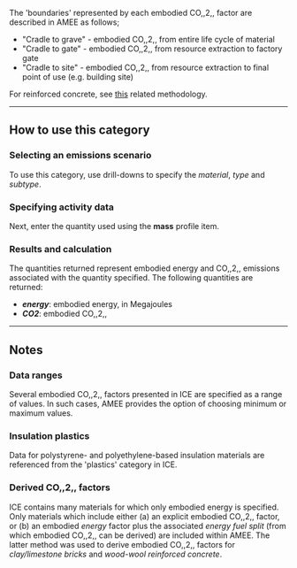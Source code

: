 The 'boundaries' represented by each embodied CO,,2,, factor are
described in AMEE as follows;

  - "Cradle to grave" - embodied CO,,2,, from entire life cycle of
    material
  - "Cradle to gate" - embodied CO,,2,, from resource extraction to
    factory gate
  - "Cradle to site" - embodied CO,,2,, from resource extraction to
    final point of use (e.g. building site)

For reinforced concrete, see [this](Concrete) related methodology.

-----

## How to use this category

### Selecting an emissions scenario

To use this category, use drill-downs to specify the *material*, *type*
and *subtype*.

### Specifying activity data

Next, enter the quantity used using the **mass** profile item.

### Results and calculation

The quantities returned represent embodied energy and CO,,2,, emissions
associated with the quantity specified. The following quantities are
returned:

  - ***energy***: embodied energy, in Megajoules
  - ***CO2***: embodied CO,,2,,

-----

## Notes

### Data ranges

Several embodied CO,,2,, factors presented in ICE are specified as a
range of values. In such cases, AMEE provides the option of choosing
minimum or maximum values.

### Insulation plastics

Data for polystyrene- and polyethylene-based insulation materials are
referenced from the 'plastics' category in ICE.

### Derived CO,,2,, factors

ICE contains many materials for which only embodied energy is specified.
Only materials which include either (a) an explicit embodied CO,,2,,
factor, or (b) an embodied *energy* factor plus the associated *energy
fuel split* (from which embodied CO,,2,, can be derived) are included
within AMEE. The latter method was used to derive embodied CO,,2,,
factors for *clay/limestone bricks* and *wood-wool reinforced concrete*.
